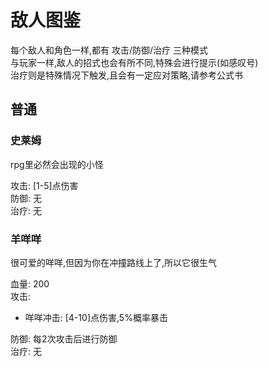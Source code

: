 # 敌人图鉴

每个敌人和角色一样,都有 攻击/防御/治疗 三种模式  
与玩家一样,敌人的招式也会有所不同,特殊会进行提示(如感叹号)  
治疗则是特殊情况下触发,且会有一定应对策略,请参考公式书  

## 普通

### 史莱姆

rpg里必然会出现的小怪  

攻击: [1-5]点伤害   
防御: 无  
治疗: 无  

### 羊咩咩

很可爱的咩咩,但因为你在冲撞路线上了,所以它很生气

血量: 200  
攻击: 
- 咩咩冲击: [4-10]点伤害,5%概率暴击   

防御: 每2次攻击后进行防御    
治疗: 无